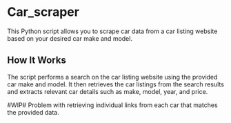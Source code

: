 # Car_scraper
This Python script allows you to scrape car data from a car listing website based on your desired car make and model.

## How It Works

The script performs a search on the car listing website using the provided car make and model. 
It then retrieves the car listings from the search results and extracts relevant car details 
such as make, model, year, and price.


#WIP#
Problem with retrieving individual links from each car that matches the provided data.
